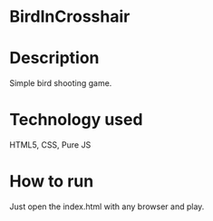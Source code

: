 # BirdInCrosshair

# Description
Simple bird shooting game.

# Technology used
HTML5, CSS, Pure JS

# How to run
Just open the index.html with any browser and play.
